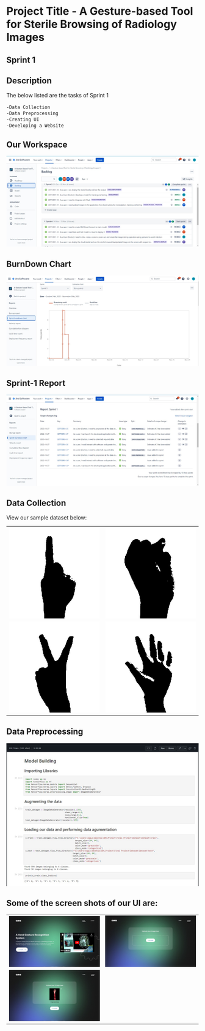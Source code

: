 

# Project Title - A Gesture-based Tool for Sterile Browsing of Radiology Images

## Sprint 1

## Description
The below listed are the tasks of Sprint 1


    -Data Collection
    -Data Preprocessing
    -Creating UI
    -Developing a Website
    


## Our Workspace
![Alt text](images/1.jpeg)


## BurnDown Chart
![Alt text](images/2.jpeg)

## Sprint-1 Report
![Alt text](images/3.jpeg)

## Data Collection 

View our sample dataset below:

|||
|:---:|:----:|
|![Alt text](images/train1.jpg)|![Alt text](images/train2.jpg)|
|![Alt text](images/test1.jpg)|![Alt text](images/test2.jpg)|


## Data Preprocessing

![Alt text](images/pre1.jpeg)
 
 



## Some of the screen shots of our UI are:

|||
|:---:|:----:|
|![Alt text](images/img1.jpeg)|![Alt text](images/img2.jpeg)|
|![Alt text](images/img3.jpeg)||


